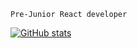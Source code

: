 `Pre-Junior React developer`


[![GitHub stats](https://github-readme-stats.vercel.app/api?username=nokken65&show_icons=true&theme=dark#gh-dark-mode-only)](https://github.com/anuraghazra/github-readme-stats#gh-dark-mode-only)
